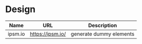 # Design
| Name | URL | Description | 
|--|--|--
| ipsm.io | https://ipsm.io/| generate dummy elements
